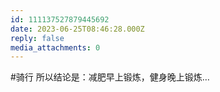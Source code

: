 ```yaml
---
id: 111137527879445692
date: 2023-06-25T08:46:28.000Z
reply: false
media_attachments: 0
---
```


#骑行 所以结论是：减肥早上锻炼，健身晚上锻炼…

